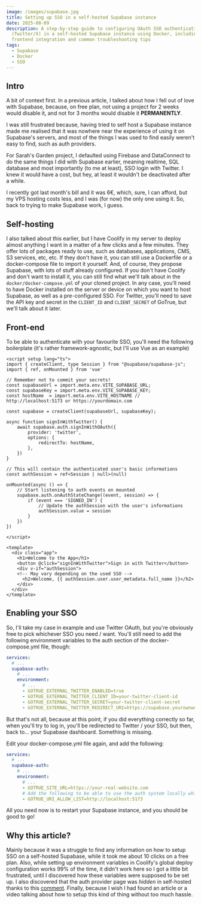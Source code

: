 ```yaml
---
image: /images/supabase.jpg
title: Setting up SSO in a self-hosted Supabase instance
date: 2025-08-09
description: A step-by-step guide to configuring OAuth SSO authentication
  (Twitter/X) in a self-hosted Supabase instance using Docker, including
  frontend integration and common troubleshooting tips
tags:
  - Supabase
  - Docker
  - SSO
---
```


## Intro

A bit of context first. In a previous article, I talked about how I fell out of love with Supabase, because, on free plan, not using a project for 2 weeks would disable it, and not for 3 months would disable it **PERMANENTLY**.

I was still frustrated because, having tried to self host a Supabase instance made me realised that it was nowhere near the experience of using it on Supabase's servers, and most of the things I was used to find easily weren't easy to find, such as auth providers.

For Sarah's Garden project, I defaulted using Firebase and DataConnect to do the same things I did with Supabase earlier, meaning realtime, SQL database and most importantly (to me at least), SSO login with Twitter. I knew it would have a cost, but hey, at least it wouldn't be deactivated after a while.

I recently got last month's bill and it was 6€, which, sure, I can afford, but my VPS hosting costs less, and I was (for now) the only one using it. So, back to trying to make Supabase work, I guess.

## Self-hosting

I also talked about this earlier, but I have Coolify in my server to deploy almost anything I want in a matter of a few clicks and a few minutes. They offer lots of packages ready to use, such as databases, applications, CMS, S3 services, etc, etc. If they don't have it, you can still use a Dockerfile or a docker-compose file to import it yourself. And, of course, they propose Supabase, with lots of stuff already configured. If you don't have Coolify and don't want to install it, you can still find what we'll talk about in the `docker/docker-compose.yml` of your cloned project. In any case, you'll need to have Docker installed on the server or device on which you want to host Supabase, as well as a pre-configured SSO. For Twitter, you'll need to save the API key and secret in the `CLIENT_ID` and `CLIENT_SECRET` of GoTrue, but we'll talk about it later.

## Front-end

To be able to authenticate with your favourite SSO, you'll need the following boilerplate (it's rather framework-agnostic, but I'll use Vue as an example)

```vue [app.vue]
<script setup lang="ts">
import { createClient, type Session } from "@supabase/supabase-js";
import { ref, onMounted } from 'vue'

// Remember not to commit your secrets!
const supabaseUrl = import.meta.env.VITE_SUPABASE_URL;
const supabaseKey = import.meta.env.VITE_SUPABASE_KEY;
const hostName  = import.meta.env.VITE_HOSTNAME // http://localhost:5173 or https://yourdomain.com

const supabase = createClient(supabaseUrl, supabaseKey);

async function signInWithTwitter() {
    await supabase.auth.signInWithOAuth({
        provider: 'twitter',
        options: {
            redirectTo: hostName,
        },
    })
}

// This will contain the authenticated user's basic informations
const authSession = ref<Session | null>(null)

onMounted(async () => {
    // Start listening to auth events on mounted
    supabase.auth.onAuthStateChange((event, session) => {
        if (event === 'SIGNED_IN') {
            // Update the authSession with the user's informations
            authSession.value = session
        }
    })
})

</script>

<template>
  <div class="app">
    <h1>Welcome to the App</h1>
    <button @click="signInWithTwitter">Sign in with Twitter</button>
    <div v-if="authSession">
    <!-- May vary depending on the used SSO -->
      <h2>Welcome, {{ authSession.user.user_metadata.full_name }}</h2>
    </div>
  </div>
</template>
```

## Enabling your SSO

So, I'll take my case in example and use Twitter OAuth, but you're obviously free to pick whichever SSO you need / want. You'll still need to add the following environment variables to the auth section of the docker-compose.yml file, though:

```yaml [docker-compose.yaml]
services:
  # ...
  supabase-auth:
    # ...
    environment:
      # ...
      - GOTRUE_EXTERNAL_TWITTER_ENABLED=true
      - GOTRUE_EXTERNAL_TWITTER_CLIENT_ID=your-twitter-client-id
      - GOTRUE_EXTERNAL_TWITTER_SECRET=your-twitter-client-secret
      - GOTRUE_EXTERNAL_TWITTER_REDIRECT_URI=https://supabase.yourownwebsite.com/auth/v1/callback
```

But that's not all, because at this point, if you did everything correctly so far, when you'll try to log in, you'll be redirected to Twitter / your SSO, but then, back to... your Supabase dashboard. Something is missing.

Edit your docker-compose.yml file again, and add the following:

```yaml [docker-compose.yaml]
services:
  # ...
  supabase-auth:
    # ...
    environment:
      # ...
      - GOTRUE_SITE_URL=https://your-real-website.com
      # Add the following to be able to use the auth system locally while developing your website
      - GOTRUE_URI_ALLOW_LIST=http://localhost:5173 
```

All you need now is to restart your Supabase instance, and you should be good to go!

## Why this article?

Mainly because it was a struggle to find any information on how to setup SSO on a self-hosted Supabase, while it took me about 10 clicks on a free plan. Also, while setting up environment variables in Coolify's global deploy configuration works 99% of the time, it didn't work here so I got a little bit frustrated, until I discovered how these variables were supposed to be set up. I also discovered that the auth provider page was *hidden* in self-hosted thanks to this [comment](https://www.reddit.com/r/Supabase/comments/19dryse/comment/lj2549p/?utm_source=share\&utm_medium=web3x\&utm_name=web3xcss\&utm_term=1\&utm_content=share_button). Finally, because I wish I had found an article or a video talking about how to setup this kind of thing without too much hassle.

